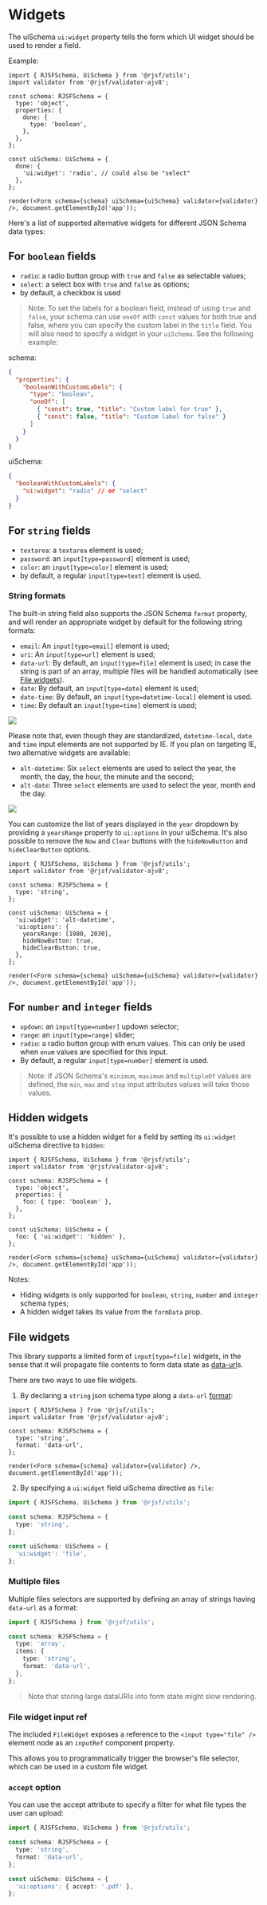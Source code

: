# Widgets

The uiSchema `ui:widget` property tells the form which UI widget should be used to render a field.

Example:

```tsx
import { RJSFSchema, UiSchema } from '@rjsf/utils';
import validator from '@rjsf/validator-ajv8';

const schema: RJSFSchema = {
  type: 'object',
  properties: {
    done: {
      type: 'boolean',
    },
  },
};

const uiSchema: UiSchema = {
  done: {
    'ui:widget': 'radio', // could also be "select"
  },
};

render(<Form schema={schema} uiSchema={uiSchema} validator={validator} />, document.getElementById('app'));
```

Here's a list of supported alternative widgets for different JSON Schema data types:

## For `boolean` fields

- `radio`: a radio button group with `true` and `false` as selectable values;
- `select`: a select box with `true` and `false` as options;
- by default, a checkbox is used

> Note: To set the labels for a boolean field, instead of using `true` and `false`, your schema can use `oneOf` with `const` values for both true and false, where you can specify the custom label in the `title` field. You will also need to specify a widget in your `uiSchema`. See the following example:

schema:

```json
{
  "properties": {
    "booleanWithCustomLabels": {
      "type": "boolean",
      "oneOf": [
        { "const": true, "title": "Custom label for true" },
        { "const": false, "title": "Custom label for false" }
      ]
    }
  }
}
```

uiSchema:

```json
{
  "booleanWithCustomLabels": {
    "ui:widget": "radio" // or "select"
  }
}
```

## For `string` fields

- `textarea`: a `textarea` element is used;
- `password`: an `input[type=password]` element is used;
- `color`: an `input[type=color]` element is used;
- by default, a regular `input[type=text]` element is used.

### String formats

The built-in string field also supports the JSON Schema `format` property, and will render an appropriate widget by default for the following string formats:

- `email`: An `input[type=email]` element is used;
- `uri`: An `input[type=url]` element is used;
- `data-url`: By default, an `input[type=file]` element is used; in case the string is part of an array, multiple files will be handled automatically (see [File widgets](#file-widgets)).
- `date`: By default, an `input[type=date]` element is used;
- `date-time`: By default, an `input[type=datetime-local]` element is used.
- `time`: By default an `input[type=time]` element is used;

![](https://i.imgur.com/xqu6Lcp.png)

Please note that, even though they are standardized, `datetime-local`, `date` and `time` input elements are not supported by IE. If you plan on targeting IE, two alternative widgets are available:

- `alt-datetime`: Six `select` elements are used to select the year, the month, the day, the hour, the minute and the second;
- `alt-date`: Three `select` elements are used to select the year, month and the day.

![](https://i.imgur.com/VF5tY60.png)

You can customize the list of years displayed in the `year` dropdown by providing a `yearsRange` property to `ui:options` in your uiSchema. It's also possible to remove the `Now` and `Clear` buttons with the `hideNowButton` and `hideClearButton` options.

```tsx
import { RJSFSchema, UiSchema } from '@rjsf/utils';
import validator from '@rjsf/validator-ajv8';

const schema: RJSFSchema = {
  type: 'string',
};

const uiSchema: UiSchema = {
  'ui:widget': 'alt-datetime',
  'ui:options': {
    yearsRange: [1980, 2030],
    hideNowButton: true,
    hideClearButton: true,
  },
};

render(<Form schema={schema} uiSchema={uiSchema} validator={validator} />, document.getElementById('app'));
```

## For `number` and `integer` fields

- `updown`: an `input[type=number]` updown selector;
- `range`: an `input[type=range]` slider;
- `radio`: a radio button group with enum values. This can only be used when `enum` values are specified for this input.
- By default, a regular `input[type=number]` element is used.

> Note: If JSON Schema's `minimum`, `maximum` and `multipleOf` values are defined, the `min`, `max` and `step` input attributes values will take those values.

## Hidden widgets

It's possible to use a hidden widget for a field by setting its `ui:widget` uiSchema directive to `hidden`:

```tsx
import { RJSFSchema, UiSchema } from '@rjsf/utils';
import validator from '@rjsf/validator-ajv8';

const schema: RJSFSchema = {
  type: 'object',
  properties: {
    foo: { type: 'boolean' },
  },
};

const uiSchema: UiSchema = {
  foo: { 'ui:widget': 'hidden' },
};

render(<Form schema={schema} uiSchema={uiSchema} validator={validator} />, document.getElementById('app'));
```

Notes:

- Hiding widgets is only supported for `boolean`, `string`, `number` and `integer` schema types;
- A hidden widget takes its value from the `formData` prop.

## File widgets

This library supports a limited form of `input[type=file]` widgets, in the sense that it will propagate file contents to form data state as [data-url](https://developer.mozilla.org/en-US/docs/Web/HTTP/Basics_of_HTTP/Data_URIs)s.

There are two ways to use file widgets.

1. By declaring a `string` json schema type along a `data-url` [format](#string-formats):

```tsx
import { RJSFSchema } from '@rjsf/utils';
import validator from '@rjsf/validator-ajv8';

const schema: RJSFSchema = {
  type: 'string',
  format: 'data-url',
};

render(<Form schema={schema} validator={validator} />, document.getElementById('app'));
```

2. By specifying a `ui:widget` field uiSchema directive as `file`:

```ts
import { RJSFSchema, UiSchema } from '@rjsf/utils';

const schema: RJSFSchema = {
  type: 'string',
};

const uiSchema: UiSchema = {
  'ui:widget': 'file',
};
```

### Multiple files

Multiple files selectors are supported by defining an array of strings having `data-url` as a format:

```ts
import { RJSFSchema } from '@rjsf/utils';

const schema: RJSFSchema = {
  type: 'array',
  items: {
    type: 'string',
    format: 'data-url',
  },
};
```

> Note that storing large dataURIs into form state might slow rendering.

### File widget input ref

The included `FileWidget` exposes a reference to the `<input type="file" />` element node as an `inputRef` component property.

This allows you to programmatically trigger the browser's file selector, which can be used in a custom file widget.

### `accept` option

You can use the accept attribute to specify a filter for what file types the user can upload:

```ts
import { RJSFSchema, UiSchema } from '@rjsf/utils';

const schema: RJSFSchema = {
  type: 'string',
  format: 'data-url',
};

const uiSchema: UiSchema = {
  'ui:options': { accept: '.pdf' },
};
```
